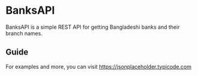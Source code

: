 # BanksAPI

BanksAPI is a simple REST API for getting Bangladeshi banks and their branch names.

## Guide

For examples and more, you can visit https://jsonplaceholder.typicode.com
